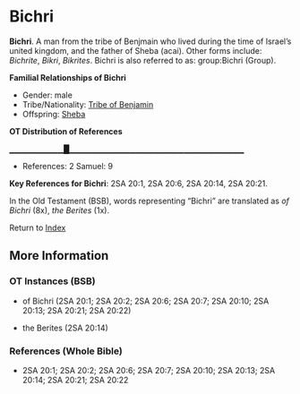 # Bichri
**Bichri**. 
A man from the tribe of Benjmain who lived during the time of Israel’s united kingdom, and the father of Sheba (acai). 
Other forms include: 
*Bichrite*, *Bikri*, *Bikrites*. 
Bichri is also referred to as: 
group:Bichri (Group). 




**Familial Relationships of Bichri**


* Gender: male
* Tribe/Nationality: [Tribe of Benjamin](../../../groups/md/acai/Benjamin.md)
* Offspring: [Sheba](Sheba.4.md)


**OT Distribution of References**

▁▁▁▁▁▁▁▁▁█▁▁▁▁▁▁▁▁▁▁▁▁▁▁▁▁▁▁▁▁▁▁▁▁▁▁▁▁▁
* References: 2 Samuel: 9



**Key References for Bichri**: 
2SA 20:1, 2SA 20:6, 2SA 20:14, 2SA 20:21. 


In the Old Testament (BSB), words representing “Bichri” are translated as 
*of Bichri* (8x), *the Berites* (1x). 




Return to [Index](00-Index.md)

## More Information

### OT Instances (BSB)

* of Bichri (2SA 20:1; 2SA 20:2; 2SA 20:6; 2SA 20:7; 2SA 20:10; 2SA 20:13; 2SA 20:21; 2SA 20:22)

* the Berites (2SA 20:14)



### References (Whole Bible)

* 2SA 20:1; 2SA 20:2; 2SA 20:6; 2SA 20:7; 2SA 20:10; 2SA 20:13; 2SA 20:14; 2SA 20:21; 2SA 20:22




